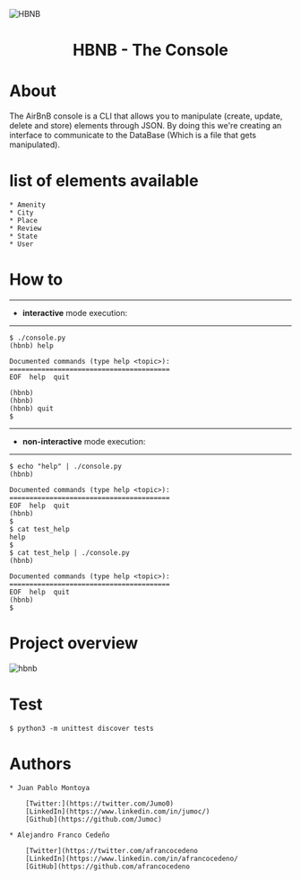 ![HBNB](https://user-images.githubusercontent.com/69823997/108614204-c887e480-73c6-11eb-9d40-c6f38627d8f7.png)

<h1 align="center"> HBNB - The Console </h1>

# About

The AirBnB console is a CLI that allows you to manipulate (create, update, delete and store) elements through JSON. By doing this we're creating an interface to communicate to the DataBase (Which is a file that gets manipulated).

# list of elements available

	* Amenity
	* City
	* Place
	* Review
	* State
	* User

# How to
------------

* **interactive** mode execution:

------------

```
$ ./console.py
(hbnb) help

Documented commands (type help <topic>):
========================================
EOF  help  quit

(hbnb)
(hbnb)
(hbnb) quit
$
```

------------

* **non-interactive** mode execution:

------------
```
$ echo "help" | ./console.py
(hbnb)

Documented commands (type help <topic>):
========================================
EOF  help  quit
(hbnb)
$
$ cat test_help
help
$
$ cat test_help | ./console.py
(hbnb)

Documented commands (type help <topic>):
========================================
EOF  help  quit
(hbnb)
$
```
# Project overview

![hbnb](https://user-images.githubusercontent.com/69823997/108603381-98642580-7375-11eb-9dba-f52d0f3f3074.png)

# Test

```
$ python3 -m unittest discover tests
```

# Authors

 	* Juan Pablo Montoya

		[Twitter:](https://twitter.com/Jumo0)
		[LinkedIn](https://www.linkedin.com/in/jumoc/)
		[Github](https://github.com/Jumoc)

	* Alejandro Franco Cedeño

		[Twitter](https://twitter.com/afrancocedeno
		[LinkedIn](https://www.linkedin.com/in/afrancocedeno/
		[GitHub](https://github.com/afrancocedeno
